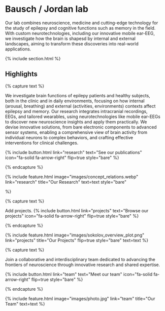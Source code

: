 ---
---

# Bausch / Jordan lab

Our lab combines neuroscience, medicine and cutting-edge technology for the study of epilepsy and cognitive functions such as memory in the field. 
With custom neurotechnologies, including our innovative mobile ear-EEG, we investigate how the brain is shapesd by internal and external landscapes,
aiming to transform these discoveries into real-world applications. 

{% include section.html %}

## Highlights

{% capture text %}

We investigate brain functions of epilepy patients and healthy subjects, both in the clinic and in daily environments, 
focusing on how internal (arousal, breathing) and external (activities, environments) contexts affect epilepsy and memory. 
Our research integrates intracranial recordings, EEGs, and tailored wearables, using neurotechnologies like mobile ear-EEGs 
to discover new neuroscience insights and apply them practically. 
We devise innovative solutions, from bare electronic components to advanced sensor systems, enabling a comprehensive view 
of brain activity from individual neurons to complex behaviors, and crafting effective interventions for clinical challenges.

{%
  include button.html
  link="research"
  text="See our publications"
  icon="fa-solid fa-arrow-right"
  flip=true
  style="bare"
%}

{% endcapture %}

{%
  include feature.html
  image="images/concept_relations.webp"
  link="research"
  title="Our Research"
  text=text
  style="bare"
 
%}

{% capture text %}

Add projects.
{%
  include button.html
  link="projects"
  text="Browse our projects"
  icon="fa-solid fa-arrow-right"
  flip=true
  style="bare"
%}

{% endcapture %}

{%
  include feature.html
  image="images/sokolov_overview_plot.png"
  link="projects"
  title="Our Projects"
  flip=true
  style="bare"
  text=text
%}

{% capture text %}

Join a collaborative and interdisciplinary team dedicated to advancing the frontiers of neuroscience through innovative research and shared expertise.

{%
  include button.html
  link="team"
  text="Meet our team"
  icon="fa-solid fa-arrow-right"
  flip=true
  style="bare"
%}

{% endcapture %}

{%
  include feature.html
  image="images/photo.jpg"
  link="team"
  title="Our Team"
  text=text
%}
